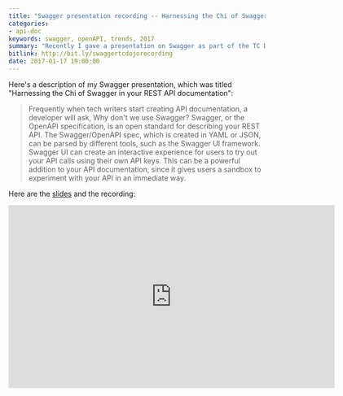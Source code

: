 ```yaml
---
title: "Swagger presentation recording -- Harnessing the Chi of Swagger in your REST API documentation"
categories:
- api-doc
keywords: swagger, openAPI, trends, 2017
summary: "Recently I gave a presentation on Swagger as part of the TC Dojo webinar series. If you missed the presentation, you can view the Swagger recording here."
bitlink: http://bit.ly/swaggertcdojorecording
date: 2017-01-17 19:00:00
---
```


Here's a description of my Swagger presentation, which was titled "Harnessing the Chi of Swagger in your REST API documentation":

> Frequently when tech writers start creating API documentation, a developer will ask, Why don't we use Swagger? Swagger, or the OpenAPI specification, is an open standard for describing your REST API. The Swagger/OpenAPI spec, which is created in YAML or JSON, can be parsed by different tools, such as the Swagger UI framework. Swagger UI can create an interactive experience for users to try out your API calls using their own API keys. This can be a powerful addition to your API documentation, since it gives users a sandbox to experiment with your API in an immediate way.

Here are the [slides](http://idratherbewriting.com/files/swaggerslides/#/) and the recording:

<iframe width="640" height="360" src="https://www.youtube.com/embed/wC5hxY0RItQ" frameborder="0" allowfullscreen>

To learn more, see my [Swagger tutorial](http://idratherbewriting.com/pubapis_swagger/), which is the most popular article on my site and part of my [REST API documentation course](http://idratherbewriting.com/learnapidoc/).

You can learn more about the [TC Dojo here](http://www.single-sourcing.com/products/tcdojo/).

